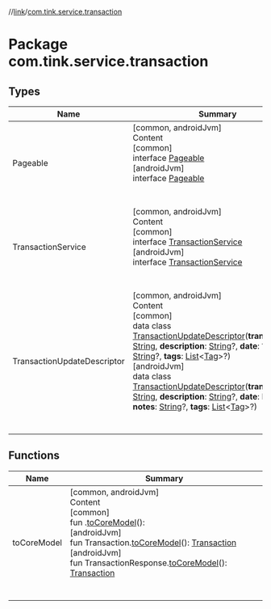 //[link](../index.md)/[com.tink.service.transaction](index.md)



# Package com.tink.service.transaction  


## Types  
  
|  Name|  Summary| 
|---|---|
| <a name="com.tink.service.transaction/Pageable///PointingToDeclaration/"></a>Pageable| <a name="com.tink.service.transaction/Pageable///PointingToDeclaration/"></a>[common, androidJvm]  <br>Content  <br>[common]  <br>interface [Pageable]([common]-pageable/index.md)  <br>[androidJvm]  <br>interface [Pageable]([android-jvm]-pageable/index.md)  <br><br><br>
| <a name="com.tink.service.transaction/TransactionService///PointingToDeclaration/"></a>TransactionService| <a name="com.tink.service.transaction/TransactionService///PointingToDeclaration/"></a>[common, androidJvm]  <br>Content  <br>[common]  <br>interface [TransactionService]([common]-transaction-service/index.md)  <br>[androidJvm]  <br>interface [TransactionService]([android-jvm]-transaction-service/index.md)  <br><br><br>
| <a name="com.tink.service.transaction/TransactionUpdateDescriptor///PointingToDeclaration/"></a>TransactionUpdateDescriptor| <a name="com.tink.service.transaction/TransactionUpdateDescriptor///PointingToDeclaration/"></a>[common, androidJvm]  <br>Content  <br>[common]  <br>data class [TransactionUpdateDescriptor]([common]-transaction-update-descriptor/index.md)(**transactionId**: [String](https://kotlinlang.org/api/latest/jvm/stdlib/kotlin/-string/index.html), **description**: [String](https://kotlinlang.org/api/latest/jvm/stdlib/kotlin/-string/index.html)?, **date**: <ERROR CLASS>?, **notes**: [String](https://kotlinlang.org/api/latest/jvm/stdlib/kotlin/-string/index.html)?, **tags**: [List](https://kotlinlang.org/api/latest/jvm/stdlib/kotlin.collections/-list/index.html)<[Tag](../com.tink.model.transaction/[common]-tag/index.md)>?)  <br>[androidJvm]  <br>data class [TransactionUpdateDescriptor]([android-jvm]-transaction-update-descriptor/index.md)(**transactionId**: [String](https://kotlinlang.org/api/latest/jvm/stdlib/kotlin/-string/index.html), **description**: [String](https://kotlinlang.org/api/latest/jvm/stdlib/kotlin/-string/index.html)?, **date**: Instant?, **notes**: [String](https://kotlinlang.org/api/latest/jvm/stdlib/kotlin/-string/index.html)?, **tags**: [List](https://kotlinlang.org/api/latest/jvm/stdlib/kotlin.collections/-list/index.html)<[Tag](../com.tink.model.transaction/[android-jvm]-tag/index.md)>?)  <br><br><br>


## Functions  
  
|  Name|  Summary| 
|---|---|
| <a name="com.tink.service.transaction//toCoreModel/#/PointingToDeclaration/"></a>toCoreModel| <a name="com.tink.service.transaction//toCoreModel/#/PointingToDeclaration/"></a>[common, androidJvm]  <br>Content  <br>[common]  <br>fun <ERROR CLASS>.[toCoreModel]([common]to-core-model.md)(): <ERROR CLASS>  <br>[androidJvm]  <br>fun Transaction.[toCoreModel]([android-jvm]to-core-model.md)(): [Transaction](../com.tink.model.transaction/[android-jvm]-transaction/index.md)  <br>[androidJvm]  <br>fun TransactionResponse.[toCoreModel]([android-jvm]to-core-model.md)(): [Transaction](../com.tink.model.transaction/[android-jvm]-transaction/index.md)  <br><br><br>

